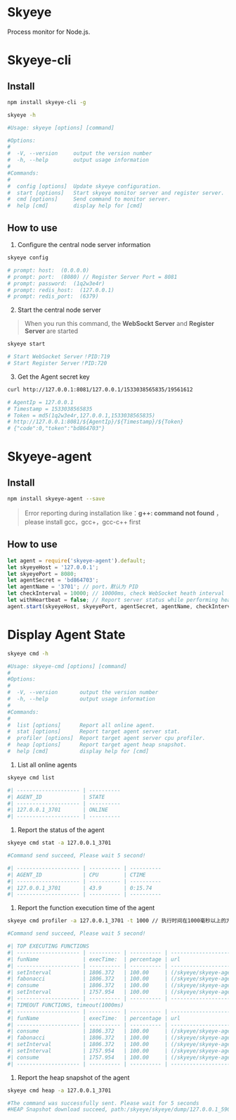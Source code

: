 Skyeye
=========================
Process monitor for Node.js.

# Skyeye-cli

## Install

```bash
npm install skyeye-cli -g

skyeye -h

#Usage: skyeye [options] [command]

#Options:
#
#  -V, --version     output the version number
#  -h, --help        output usage information
#
#Commands:
#
#  config [options]  Update skyeye configuration.
#  start [options]   Start skyeye monitor server and register server.
#  cmd [options]     Send command to monitor server.
#  help [cmd]        display help for [cmd]

```

## How to use

1. Configure the central node server information

```bash
skyeye config

# prompt: host:  (0.0.0.0) 
# prompt: port:  (8080) // Register Server Port = 8081
# prompt: password:  (1q2w3e4r) 
# prompt: redis_host:  (127.0.0.1) 
# prompt: redis_port:  (6379) 
```

2. Start the central node server
> When you run this command, the **WebSockt Server** and **Register Server** are started

```bash
skyeye start

# Start WebSocket Server！PID:719
# Start Register Server！PID:720
```

3. Get the Agent secret key

```bash
curl http://127.0.0.1:8081/127.0.0.1/1533038565835/19561612

# AgentIp = 127.0.0.1
# Timestamp = 1533038565835
# Token = md5(1q2w3e4r,127.0.0.1,1533038565835)
# http://127.0.0.1:8081/${AgentIp}/${Timestamp}/${Token}
# {"code":0,"token":"bd864703"}
```

# Skyeye-agent

## Install

```bash
npm install skyeye-agent --save
```

> Error reporting during installation like：**g++: command not found** ，please install gcc，gcc+，gcc-c++ first

## How to use

```javascript
let agent = require('skyeye-agent').default;
let skyeyeHost = '127.0.0.1';
let skyeyePort = 8080;
let agentSecret = 'bd864703';
let agentName = '3701'; // port，默认为 PID
let checkInterval = 10000; // 10000ms, check WebSocket heath interval
let withHeartbeat = false; // Report server status while performing health checks
agent.start(skyeyeHost, skyeyePort, agentSecret, agentName, checkInterval, withHeartbeat);
```
# Display  Agent State

```bash
skyeye cmd -h

#Usage: skyeye-cmd [options] [command]
#
#Options:
#
#  -V, --version       output the version number
#  -h, --help          output usage information
#
#Commands:
#
#  list [options]      Report all online agent.
#  stat [options]      Report target agent server stat.
#  profiler [options]  Report target agent server cpu profiler.
#  heap [options]      Report target agent heap snapshot.
#  help [cmd]          display help for [cmd]
```

1. List all online agents

```bash
skyeye cmd list

#| -------------------- | ---------- 
#| AGENT_ID             | STATE     
#| -------------------- | ----------
#| 127.0.0.1_3701       | ONLINE     
#| -------------------- | ----------
```

1. Report the status of  the agent

```bash
skyeye cmd stat -a 127.0.0.1_3701

#Command send succeed, Please wait 5 second!

#| -------------------- | ---------- | ----------
#| AGENT_ID             | CPU        | CTIME     
#| -------------------- | ---------- | ----------
#| 127.0.0.1_3701       | 43.9       | 0:15.74   
#| -------------------- | ---------- | ----------
```

1. Report the function execution time of the agent 

```bash
skyeye cmd profiler -a 127.0.0.1_3701 -t 1000 // 执行时间在1000毫秒以上的方法才会显示，默认500

#Command send succeed, Please wait 5 second!

#| TOP EXECUTING FUNCTIONS
#| -------------------- | ---------- | ---------- | ------------------------------
#| funName              | execTime:  | percentage | url                           
#| -------------------- | ---------- | ---------- | ------------------------------
#| setInterval          | 1806.372   | 100.00     | (/skyeye/skyeye-agent/demo.js 24)
#| fabonacci            | 1806.372   | 100.00     | (/skyeye/skyeye-agent/demo.js 5)
#| consume              | 1806.372   | 100.00     | (/skyeye/skyeye-agent/demo.js 4)
#| setInterval          | 1757.954   | 100.00     | (/skyeye/skyeye-agent/demo.js 24)
#| -------------------- | ---------- | ---------- | ------------------------------
#| TIMEOUT FUNCTIONS, timeout(1000ms)
#| -------------------- | ---------- | ---------- | ------------------------------
#| funName              | execTime:  | percentage | url                           
#| -------------------- | ---------- | ---------- | ------------------------------
#| consume              | 1806.372   | 100.00     | (/skyeye/skyeye-agent/demo.js 4)
#| fabonacci            | 1806.372   | 100.00     | (/skyeye/skyeye-agent/demo.js 5)
#| setInterval          | 1806.372   | 100.00     | (/skyeye/skyeye-agent/demo.js 24)
#| setInterval          | 1757.954   | 100.00     | (/skyeye/skyeye-agent/demo.js 24)
#| consume              | 1757.954   | 100.00     | (/skyeye/skyeye-agent/demo.js 4)
#| -------------------- | ---------- | ---------- | ------------------------------

```

1. Report the heap snapshot of the agent

```bash
skyeye cmd heap -a 127.0.0.1_3701

#The command was successfully sent. Please wait for 5 seconds
#HEAP Snapshot download succeed, path:/skyeye/skyeye/dump/127.0.0.1_5906.heapsnapshot
```

